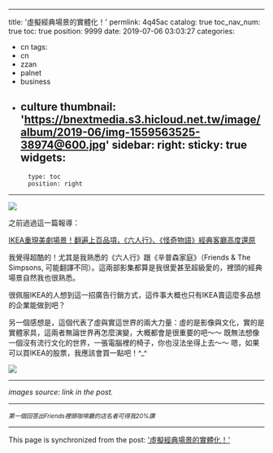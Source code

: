 
---
title: '虛擬經典場景的實體化！'
permlink: 4q45ac
catalog: true
toc_nav_num: true
toc: true
position: 9999
date: 2019-07-06 03:03:27
categories:
- cn
tags:
- cn
- zzan
- palnet
- business
- culture
thumbnail: 'https://bnextmedia.s3.hicloud.net.tw/image/album/2019-06/img-1559563525-38974@600.jpg'
sidebar:
    right:
        sticky: true
widgets:
    -
        type: toc
        position: right
---


![](https://bnextmedia.s3.hicloud.net.tw/image/album/2019-06/img-1559563525-38974@600.jpg)

之前過過這一篇報導：

[IKEA重現美劇場景！翻遍上百品項，《六人行》、《怪奇物語》經典客廳高度還原](https://www.bnext.com.tw/article/53563/ikea-presents-living-room-of-friends-stranger-thing-simpson?utm_source=LINE_PicSee)

我覺得超酷的！尤其是我熟悉的《六人行》跟《辛普森家庭》（Friends & The Simpsons, 可能翻譯不同）。這兩部影集都算是我很愛甚至超級愛的，裡頭的經典場景自然我也很熟悉。

很佩服IKEA的人想到這一招廣告行銷方式，這件事大概也只有IKEA賣這麼多品想的企業能做到吧？

另一個感想是，這個代表了虛與實這世界的兩大力量：虛的是影像與文化，實的是實體家具，這兩者無論世界再怎麼演變，大概都會是很重要的吧～～ 既無法想像一個沒有流行文化的世界，一張電腦裡的椅子，你也沒法坐得上去～～ 嗯，如果可以買IKEA的股票，我應該會買一點吧！^_^

![](https://bnextmedia.s3.hicloud.net.tw/image/album/2019-06/img-1559563520-98408@900.jpg)

****
*images source: link in the post.*
****

<sub>*第一個回答出Friends裡頭咖啡廳的店名者可得我20%讚*</sub>

- - -

This page is synchronized from the post: ['虛擬經典場景的實體化！'](https://steemit.com/@deanliu/4q45ac)
